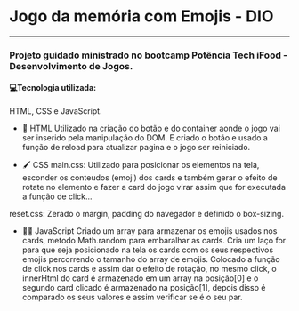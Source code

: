# Jogo da memória com Emojis - DIO
--------

### Projeto guidado ministrado no bootcamp Potência Tech iFood - Desenvolvimento de Jogos.

#### 💻Tecnologia utilizada:
HTML, CSS e JavaScript.

* 📑 HTML
 Utilizado na criação do botão e do container aonde o jogo vai ser inserido pela manipulação do DOM. E criado o botão e usado a função de reload para atualizar pagina e o jogo ser reiniciado.

* 🖌 CSS
main.css: Utilizado para posicionar os elementos na tela, esconder os conteudos (emoji) dos cards e também gerar o efeito de rotate no elemento e fazer a card do jogo virar assim que for executada a função de click... 

reset.css: Zerado o margin, padding do navegador e definido o box-sizing.


* 👨‍💻 JavaScript
Criado um array para armazenar os emojis usados nos cards, metodo Math.random para embaralhar as cards. Cria um laço for para que seja posicionado na tela os cards com os seus respectivos emojis percorrendo o tamanho do array de emojis. Colocado a função de click nos cards e assim dar o efeito de rotação, no mesmo click, o innerHtml do card é armazenado em um array na posição[0] e o segundo card clicado é armazenado na posição[1], depois disso é comparado os seus valores e assim verificar se é o seu par.
